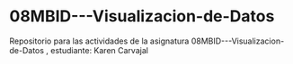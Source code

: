 # 08MBID---Visualizacion-de-Datos
Repositorio para las actividades de la asignatura 08MBID---Visualizacion-de-Datos , estudiante: Karen Carvajal

